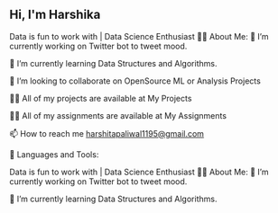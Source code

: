 ## Hi, I'm Harshika

<!--<img width="2600" height="782" alt="68747470733a2f2f692e696d6775722e636f6d2f6958754c3148472e706e67" src="https://github.com/user-attachments/assets/5ce8fe45-d1c0-4009-b25e-b55810943571" />

**harshikapaliwal/harshikapaliwal** is a ✨ _special_ ✨ repository because its `README.md` (this file) appears on your GitHub profile.

Here are some ideas to get you started:

- 🔭 I’m currently working on ...
- 🌱 I’m currently learning ...
- 👯 I’m looking to collaborate on ...
- 🤔 I’m looking for help with ...
- 💬 Ask me about ...
- 📫 How to reach me: ...
- 😄 Pronouns: ...
- ⚡ Fun fact: ...
-->

Data is fun to work with | Data Science Enthusiast
🙋‍♂️ About Me:
🔭 I’m currently working on Twitter bot to tweet mood.

🌱 I’m currently learning Data Structures and Algorithms.

👯 I’m looking to collaborate on OpenSource ML or Analysis Projects

👨‍💻 All of my projects are available at My Projects

👨‍💻 All of my assignments are available at My Assignments

📫 How to reach me harshitapaliwal1195@gmail.com

🚀 Languages and Tools:
        
Data is fun to work with | Data Science Enthusiast
🙋‍♂️ About Me:
🔭 I’m currently working on Twitter bot to tweet mood.

🌱 I’m currently learning Data Structures and Algorithms.
